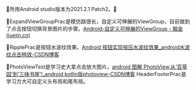 🍻所用Android studio版本为2021.2.1 Patch2。💎



🐴ExpandViewGroupPrac是模仿路很长，自定义可伸展的ViewGroup，目前做到了点击按钮切换背景图片的步骤。[Android-自定义可伸展的ViewGroup - 掘金 (juejin.cn)](https://juejin.cn/post/6920498961056956430)

🐴RipplePrac是按钮水波纹效果。[Android 按钮实现按压水波纹效果_android水波纹点击特效-CSDN博客](https://blog.csdn.net/lu202032/article/details/119741946?spm=1001.2101.3001.6650.7&utm_medium=distribute.pc_relevant.none-task-blog-2~default~BlogCommendFromBaidu~Rate-7-119741946-blog-133765967.235^v43^pc_blog_bottom_relevance_base4&depth_1-utm_source=distribute.pc_relevant.none-task-blog-2~default~BlogCommendFromBaidu~Rate-7-119741946-blog-133765967.235^v43^pc_blog_bottom_relevance_base4&utm_relevant_index=8)



🐴PhotoViewTest是学习史大拿点击放大图片。[android 图解 PhotoView,从‘百草园’到‘三味书屋’!_android kotlin版photoview-CSDN博客](https://blog.csdn.net/weixin_44819566/article/details/120781647?spm=1001.2014.3001.5506)
HeaderFooterPrac是学习方大可自定义头布局和尾布局。
